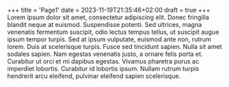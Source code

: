 +++
title = 'Page1'
date = 2023-11-19T21:35:46+02:00
draft = true
+++
Lorem ipsum dolor sit amet, consectetur adipiscing elit. Donec fringilla blandit neque at euismod. Suspendisse potenti. Sed ultrices, magna venenatis fermentum suscipit, odio lectus tempus tellus, ut suscipit augue ipsum tempor turpis. Sed at ipsum vulputate, euismod ante non, rutrum lorem. Duis at scelerisque turpis. Fusce sed tincidunt sapien. Nulla sit amet sodales sapien. Nam egestas venenatis justo, a ornare felis porta et. Curabitur ut orci et mi dapibus egestas. Vivamus pharetra purus ac imperdiet lobortis. Curabitur id lobortis ipsum. Nullam rutrum turpis hendrerit arcu eleifend, pulvinar eleifend sapien scelerisque.

